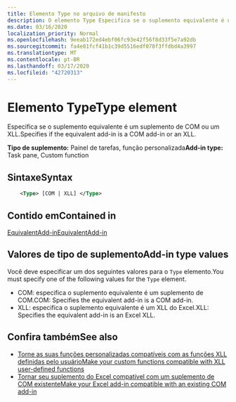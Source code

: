 ```yaml
---
title: Elemento Type no arquivo de manifesto
description: O elemento Type Especifica se o suplemento equivalente é um suplemento de COM ou um XLL.
ms.date: 03/16/2020
localization_priority: Normal
ms.openlocfilehash: 9eeab172ed4ebf06fc93e42f56f8d33f5e7a92db
ms.sourcegitcommit: fa4e81fcf41b1c39d5516edf078f3ffdbd4a3997
ms.translationtype: MT
ms.contentlocale: pt-BR
ms.lasthandoff: 03/17/2020
ms.locfileid: "42720313"
---
```

# <a name="type-element"></a><span data-ttu-id="64b27-103">Elemento Type</span><span class="sxs-lookup"><span data-stu-id="64b27-103">Type element</span></span>

<span data-ttu-id="64b27-104">Especifica se o suplemento equivalente é um suplemento de COM ou um XLL.</span><span class="sxs-lookup"><span data-stu-id="64b27-104">Specifies if the equivalent add-in is a COM add-in or an XLL.</span></span>

<span data-ttu-id="64b27-105">**Tipo de suplemento:** Painel de tarefas, função personalizada</span><span class="sxs-lookup"><span data-stu-id="64b27-105">**Add-in type:** Task pane, Custom function</span></span>

## <a name="syntax"></a><span data-ttu-id="64b27-106">Sintaxe</span><span class="sxs-lookup"><span data-stu-id="64b27-106">Syntax</span></span>

```XML
    <Type> [COM | XLL] </Type>  
```

## <a name="contained-in"></a><span data-ttu-id="64b27-107">Contido em</span><span class="sxs-lookup"><span data-stu-id="64b27-107">Contained in</span></span>

[<span data-ttu-id="64b27-108">EquivalentAdd-in</span><span class="sxs-lookup"><span data-stu-id="64b27-108">EquivalentAdd-in</span></span>](equivalentaddin.md)

## <a name="add-in-type-values"></a><span data-ttu-id="64b27-109">Valores de tipo de suplemento</span><span class="sxs-lookup"><span data-stu-id="64b27-109">Add-in type values</span></span>

<span data-ttu-id="64b27-110">Você deve especificar um dos seguintes valores para o `Type` elemento.</span><span class="sxs-lookup"><span data-stu-id="64b27-110">You must specify one of the following values for the `Type` element.</span></span>

- <span data-ttu-id="64b27-111">COM: especifica o suplemento equivalente é um suplemento de COM.</span><span class="sxs-lookup"><span data-stu-id="64b27-111">COM: Specifies the equivalent add-in is a COM add-in.</span></span>
- <span data-ttu-id="64b27-112">XLL: especifica o suplemento equivalente é um XLL do Excel.</span><span class="sxs-lookup"><span data-stu-id="64b27-112">XLL: Specifies the equivalent add-in is an Excel XLL.</span></span>

## <a name="see-also"></a><span data-ttu-id="64b27-113">Confira também</span><span class="sxs-lookup"><span data-stu-id="64b27-113">See also</span></span>

- [<span data-ttu-id="64b27-114">Torne as suas funções personalizadas compatíveis com as funções XLL definidas pelo usuário</span><span class="sxs-lookup"><span data-stu-id="64b27-114">Make your custom functions compatible with XLL user-defined functions</span></span>](../../excel/make-custom-functions-compatible-with-xll-udf.md)
- [<span data-ttu-id="64b27-115">Tornar seu suplemento do Excel compatível com um suplemento de COM existente</span><span class="sxs-lookup"><span data-stu-id="64b27-115">Make your Excel add-in compatible with an existing COM add-in</span></span>](../../develop/make-office-add-in-compatible-with-existing-com-add-in.md)